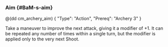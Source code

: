 ### Aim {#BaM-s-aim}

@(dd cm_archery_aim)
{ "Type": "Action",
	"Prereq": "Archery 3"
}

Take a maneuver to improve the next attack, giving it a modifier of +1.
It can be repeated any number of times within a single turn, but the
modifier is applied only to the very next Shoot.


